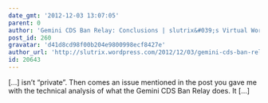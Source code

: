 ```yaml
---
date_gmt: '2012-12-03 13:07:05'
parent: 0
author: 'Gemini CDS Ban Relay: Conclusions | slutrix&#039;s Virtual World of Desires'
post_id: 260
gravatar: 'd41d8cd98f00b204e9800998ecf8427e'
author_url: 'http://slutrix.wordpress.com/2012/12/03/gemini-cds-ban-relay-conclusions/'
id: 20643
---
```


[...] isn&#8217;t &#8220;private&#8221;. Then comes an issue mentioned in the post you gave me with the technical analysis of what the Gemini CDS Ban Relay does. It [...]
